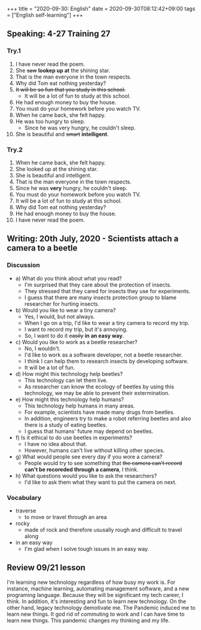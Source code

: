 +++
title =  "2020-09-30: English"
date = 2020-09-30T08:12:42+09:00
tags = ["English self-learning"]
+++

## Speaking: 4-27 Training 27

### Try.1

1. I have never read the poem.
2. She ~~saw~~ **lookep up at** the shining star.
3. That is the man everyone in the town respects.
4. Why did Tom eat nothing yesterday?
5. ~~It will be so fun that you study in this school.~~
    - It will be a lot of fun to study at this school.
6. He had enough money to buy the house.
7. You must do your homework before you watch TV.
8. When he came back, she felt happy.
9. He was too hungry to sleep.
    - Since he was very hungry, he couldn't sleep.
10. She is beautiful and ~~smart~~ **intelligent**.

### Try.2

1. When he came back, she felt happy.
2. She looked up at the shining star.
3. She is beautiful and intelligent.
4. That is the man everyone in the town respects.
5. Since he was **very** hungry, he couldn't sleep.
6. You must do your homework before you watch TV.
7. It will be a lot of fun to study at this school.
8. Why did Tom eat nothing yesterday?
9. He had enough money to buy the house.
10. I have never read the poem.

## Writing: 20th July, 2020 - Scientists attach a camera to a beetle

### Discussion

* a) What do you think about what you read?
    - I'm surprised that they care about the protection of insects.
    - They stressed that they cared for insects they use for experiments.
    - I guess that there are many insects protection group to blame researcher for hurting insects.
* b) Would you like to wear a tiny camera?
    - Yes, I would, but not always.
    - When I go on a trip, I'd like to wear a tiny camera to record my trip.
    - I want to record my trip, but it's annoying.
    - So, I want to do it ~~easily~~ **in an easy way**.
* c) Would you like to work as a beetle researcher?
    - No, I wouldn't. 
    - I'd like to work as a software developer, not a beetle researcher.
    - I think I can help them to research insects by developing software.
    - It will be a lot of fun.
* d) How might this technology help beetles?
    - This technology can let them live.
    - As researcher can know the ecology of beetles by using this technology,
      we may be able to prevent their extermination.
* e) How might this technology help humans?
    - This technology help humans in many areas.
    - For example, scientists have made many drugs from beetles.
    - In addition, engineers try to make a robot referring beetles
      and also there is a study of eating beetles.
    - I guess that humans' future may depend on beetles.
* f) Is it ethical to do use beetles in experiments?
    - I have no idea about that.
    - However, humans can't live without killing other species.
* g) What would people see every day if you wore a camera?
    - People would try to see something that ~~the camera can't record~~ **can't be recoreded through a camera**, I think.
* h) What questions would you like to ask the researchers?
    - I'd like to ask them what they want to put the camera on next.

### Vocabulary

* traverse
    - to move or travel through an area
* rocky
    - made of rock and therefore ususally rough and difficult to travel along
* in an easy way
    - I'm glad when I solve tough issues in an easy way.

## Review 09/21 lesson

I'm learning new technology regardless of how busy my work is.
For instance, machine learning, automating management software, and a new programing language.
Because they will be significant my tech career, I think.
In addition, it's interesting and fun to learn new technology.
On the other hand, legacy technology demotivate me.
The Pandemic induced me to learn new things.
It god rid of commuting to work and I can have time to learn new things.
This pandemic changes my thinking and my life.

